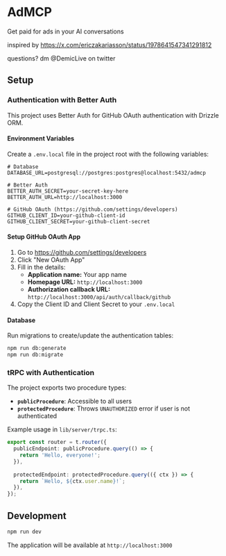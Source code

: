 # AdMCP

Get paid for ads in your AI conversations

inspired by https://x.com/ericzakariasson/status/1978641547341291812

questions? dm @DemicLive on twitter

## Setup

### Authentication with Better Auth

This project uses Better Auth for GitHub OAuth authentication with Drizzle ORM.

#### Environment Variables

Create a `.env.local` file in the project root with the following variables:

```env
# Database
DATABASE_URL=postgresql://postgres:postgres@localhost:5432/admcp

# Better Auth
BETTER_AUTH_SECRET=your-secret-key-here
BETTER_AUTH_URL=http://localhost:3000

# GitHub OAuth (https://github.com/settings/developers)
GITHUB_CLIENT_ID=your-github-client-id
GITHUB_CLIENT_SECRET=your-github-client-secret
```

#### Setup GitHub OAuth App

1. Go to https://github.com/settings/developers
2. Click "New OAuth App"
3. Fill in the details:
   - **Application name:** Your app name
   - **Homepage URL:** `http://localhost:3000`
   - **Authorization callback URL:** `http://localhost:3000/api/auth/callback/github`
4. Copy the Client ID and Client Secret to your `.env.local`

#### Database

Run migrations to create/update the authentication tables:

```bash
npm run db:generate
npm run db:migrate
```

### tRPC with Authentication

The project exports two procedure types:

- **`publicProcedure`**: Accessible to all users
- **`protectedProcedure`**: Throws `UNAUTHORIZED` error if user is not authenticated

Example usage in `lib/server/trpc.ts`:

```typescript
export const router = t.router({
  publicEndpoint: publicProcedure.query(() => {
    return 'Hello, everyone!';
  }),
  
  protectedEndpoint: protectedProcedure.query(({ ctx }) => {
    return `Hello, ${ctx.user.name}!`;
  }),
});
```

## Development

```bash
npm run dev
```

The application will be available at `http://localhost:3000`